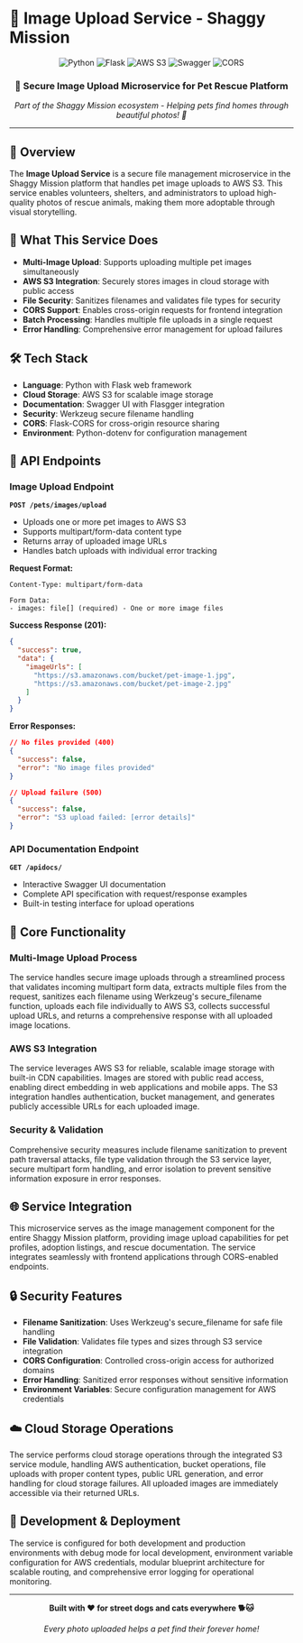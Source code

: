 # 📸 Image Upload Service - Shaggy Mission

<div align="center">
  <img src="https://img.shields.io/badge/Python-3776AB?style=for-the-badge&logo=python&logoColor=white" alt="Python" />
  <img src="https://img.shields.io/badge/Flask-000000?style=for-the-badge&logo=flask&logoColor=white" alt="Flask" />
  <img src="https://img.shields.io/badge/AWS%20S3-232F3E?style=for-the-badge&logo=amazon-s3&logoColor=white" alt="AWS S3" />
  <img src="https://img.shields.io/badge/Swagger-85EA2D?style=for-the-badge&logo=swagger&logoColor=black" alt="Swagger" />
  <img src="https://img.shields.io/badge/CORS-Enabled-green?style=for-the-badge" alt="CORS" />
</div>

<div align="center">
  <h3>🚀 Secure Image Upload Microservice for Pet Rescue Platform</h3>
  <p><em>Part of the Shaggy Mission ecosystem - Helping pets find homes through beautiful photos! 🐾</em></p>
</div>

---

## 🌟 Overview

The **Image Upload Service** is a secure file management microservice in the Shaggy Mission platform that handles pet image uploads to AWS S3. This service enables volunteers, shelters, and administrators to upload high-quality photos of rescue animals, making them more adoptable through visual storytelling.

## 🎯 What This Service Does

- **Multi-Image Upload**: Supports uploading multiple pet images simultaneously
- **AWS S3 Integration**: Securely stores images in cloud storage with public access
- **File Security**: Sanitizes filenames and validates file types for security
- **CORS Support**: Enables cross-origin requests for frontend integration
- **Batch Processing**: Handles multiple file uploads in a single request
- **Error Handling**: Comprehensive error management for upload failures

## 🛠️ Tech Stack

- **Language**: Python with Flask web framework
- **Cloud Storage**: AWS S3 for scalable image storage
- **Documentation**: Swagger UI with Flasgger integration
- **Security**: Werkzeug secure filename handling
- **CORS**: Flask-CORS for cross-origin resource sharing
- **Environment**: Python-dotenv for configuration management

## 📡 API Endpoints

### Image Upload Endpoint
**`POST /pets/images/upload`**
- Uploads one or more pet images to AWS S3
- Supports multipart/form-data content type
- Returns array of uploaded image URLs
- Handles batch uploads with individual error tracking

**Request Format:**
```
Content-Type: multipart/form-data

Form Data:
- images: file[] (required) - One or more image files
```

**Success Response (201):**
```json
{
  "success": true,
  "data": {
    "imageUrls": [
      "https://s3.amazonaws.com/bucket/pet-image-1.jpg",
      "https://s3.amazonaws.com/bucket/pet-image-2.jpg"
    ]
  }
}
```

**Error Responses:**
```json
// No files provided (400)
{
  "success": false,
  "error": "No image files provided"
}

// Upload failure (500)
{
  "success": false,
  "error": "S3 upload failed: [error details]"
}
```

### API Documentation Endpoint
**`GET /apidocs/`**
- Interactive Swagger UI documentation
- Complete API specification with request/response examples
- Built-in testing interface for upload operations

## 🔧 Core Functionality

### Multi-Image Upload Process
The service handles secure image uploads through a streamlined process that validates incoming multipart form data, extracts multiple files from the request, sanitizes each filename using Werkzeug's secure_filename function, uploads each file individually to AWS S3, collects successful upload URLs, and returns a comprehensive response with all uploaded image locations.

### AWS S3 Integration
The service leverages AWS S3 for reliable, scalable image storage with built-in CDN capabilities. Images are stored with public read access, enabling direct embedding in web applications and mobile apps. The S3 integration handles authentication, bucket management, and generates publicly accessible URLs for each uploaded image.

### Security & Validation
Comprehensive security measures include filename sanitization to prevent path traversal attacks, file type validation through the S3 service layer, secure multipart form handling, and error isolation to prevent sensitive information exposure in error responses.

## 🌐 Service Integration

This microservice serves as the image management component for the entire Shaggy Mission platform, providing image upload capabilities for pet profiles, adoption listings, and rescue documentation. The service integrates seamlessly with frontend applications through CORS-enabled endpoints.

## 🔒 Security Features

- **Filename Sanitization**: Uses Werkzeug's secure_filename for safe file handling
- **File Validation**: Validates file types and sizes through S3 service integration
- **CORS Configuration**: Controlled cross-origin access for authorized domains
- **Error Handling**: Sanitized error responses without sensitive information
- **Environment Variables**: Secure configuration management for AWS credentials

## ☁️ Cloud Storage Operations

The service performs cloud storage operations through the integrated S3 service module, handling AWS authentication, bucket operations, file uploads with proper content types, public URL generation, and error handling for cloud storage failures. All uploaded images are immediately accessible via their returned URLs.

## 🚀 Development & Deployment

The service is configured for both development and production environments with debug mode for local development, environment variable configuration for AWS credentials, modular blueprint architecture for scalable routing, and comprehensive error logging for operational monitoring.

---

<div align="center">
  <p><strong>Built with ❤️ for street dogs and cats everywhere 🐕🐱</strong></p>
  <p><em>Every photo uploaded helps a pet find their forever home!</em></p>
</div>